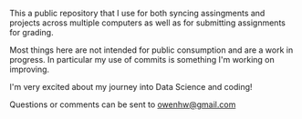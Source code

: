 This a public repository that I use for both syncing assingments and projects across multiple computers as well as for submitting assignments for grading.

Most things here are not intended for public consumption and are a work in progress. In particular my use of commits is something I'm working on improving.

I'm very excited about my journey into Data Science and coding!

Questions or comments can be sent to owenhw@gmail.com

